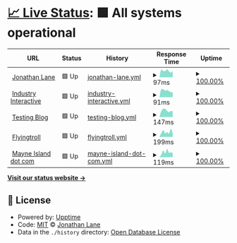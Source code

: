 # [📈 Live Status](https://lanej0.github.io/upptime): <!--live status--> **🟩 All systems operational**

<!--start: status pages-->
<!-- This summary is generated by Upptime (https://github.com/upptime/upptime) -->
<!-- Do not edit this manually, your changes will be overwritten -->
<!-- prettier-ignore -->
| URL | Status | History | Response Time | Uptime |
| --- | ------ | ------- | ------------- | ------ |
| <img alt="" src="https://icons.duckduckgo.com/ip3/jonathanlane.ca.ico" height="13"> [Jonathan Lane](https://jonathanlane.ca) | 🟩 Up | [jonathan-lane.yml](https://github.com/lanej0/upptime/commits/HEAD/history/jonathan-lane.yml) | <details><summary><img alt="Response time graph" src="./graphs/jonathan-lane/response-time-week.png" height="20"> 97ms</summary><br><a href="https://status.industryclients.com/history/jonathan-lane"><img alt="Response time 137" src="https://img.shields.io/endpoint?url=https%3A%2F%2Fraw.githubusercontent.com%2Flanej0%2Fupptime%2FHEAD%2Fapi%2Fjonathan-lane%2Fresponse-time.json"></a><br><a href="https://status.industryclients.com/history/jonathan-lane"><img alt="24-hour response time 102" src="https://img.shields.io/endpoint?url=https%3A%2F%2Fraw.githubusercontent.com%2Flanej0%2Fupptime%2FHEAD%2Fapi%2Fjonathan-lane%2Fresponse-time-day.json"></a><br><a href="https://status.industryclients.com/history/jonathan-lane"><img alt="7-day response time 97" src="https://img.shields.io/endpoint?url=https%3A%2F%2Fraw.githubusercontent.com%2Flanej0%2Fupptime%2FHEAD%2Fapi%2Fjonathan-lane%2Fresponse-time-week.json"></a><br><a href="https://status.industryclients.com/history/jonathan-lane"><img alt="30-day response time 105" src="https://img.shields.io/endpoint?url=https%3A%2F%2Fraw.githubusercontent.com%2Flanej0%2Fupptime%2FHEAD%2Fapi%2Fjonathan-lane%2Fresponse-time-month.json"></a><br><a href="https://status.industryclients.com/history/jonathan-lane"><img alt="1-year response time 133" src="https://img.shields.io/endpoint?url=https%3A%2F%2Fraw.githubusercontent.com%2Flanej0%2Fupptime%2FHEAD%2Fapi%2Fjonathan-lane%2Fresponse-time-year.json"></a></details> | <details><summary><a href="https://status.industryclients.com/history/jonathan-lane">100.00%</a></summary><a href="https://status.industryclients.com/history/jonathan-lane"><img alt="All-time uptime 99.99%" src="https://img.shields.io/endpoint?url=https%3A%2F%2Fraw.githubusercontent.com%2Flanej0%2Fupptime%2FHEAD%2Fapi%2Fjonathan-lane%2Fuptime.json"></a><br><a href="https://status.industryclients.com/history/jonathan-lane"><img alt="24-hour uptime 100.00%" src="https://img.shields.io/endpoint?url=https%3A%2F%2Fraw.githubusercontent.com%2Flanej0%2Fupptime%2FHEAD%2Fapi%2Fjonathan-lane%2Fuptime-day.json"></a><br><a href="https://status.industryclients.com/history/jonathan-lane"><img alt="7-day uptime 100.00%" src="https://img.shields.io/endpoint?url=https%3A%2F%2Fraw.githubusercontent.com%2Flanej0%2Fupptime%2FHEAD%2Fapi%2Fjonathan-lane%2Fuptime-week.json"></a><br><a href="https://status.industryclients.com/history/jonathan-lane"><img alt="30-day uptime 100.00%" src="https://img.shields.io/endpoint?url=https%3A%2F%2Fraw.githubusercontent.com%2Flanej0%2Fupptime%2FHEAD%2Fapi%2Fjonathan-lane%2Fuptime-month.json"></a><br><a href="https://status.industryclients.com/history/jonathan-lane"><img alt="1-year uptime 100.00%" src="https://img.shields.io/endpoint?url=https%3A%2F%2Fraw.githubusercontent.com%2Flanej0%2Fupptime%2FHEAD%2Fapi%2Fjonathan-lane%2Fuptime-year.json"></a></details>
| <img alt="" src="https://icons.duckduckgo.com/ip3/industryinteractive.co.ico" height="13"> [Industry Interactive](https://industryinteractive.co) | 🟩 Up | [industry-interactive.yml](https://github.com/lanej0/upptime/commits/HEAD/history/industry-interactive.yml) | <details><summary><img alt="Response time graph" src="./graphs/industry-interactive/response-time-week.png" height="20"> 91ms</summary><br><a href="https://status.industryclients.com/history/industry-interactive"><img alt="Response time 121" src="https://img.shields.io/endpoint?url=https%3A%2F%2Fraw.githubusercontent.com%2Flanej0%2Fupptime%2FHEAD%2Fapi%2Findustry-interactive%2Fresponse-time.json"></a><br><a href="https://status.industryclients.com/history/industry-interactive"><img alt="24-hour response time 137" src="https://img.shields.io/endpoint?url=https%3A%2F%2Fraw.githubusercontent.com%2Flanej0%2Fupptime%2FHEAD%2Fapi%2Findustry-interactive%2Fresponse-time-day.json"></a><br><a href="https://status.industryclients.com/history/industry-interactive"><img alt="7-day response time 91" src="https://img.shields.io/endpoint?url=https%3A%2F%2Fraw.githubusercontent.com%2Flanej0%2Fupptime%2FHEAD%2Fapi%2Findustry-interactive%2Fresponse-time-week.json"></a><br><a href="https://status.industryclients.com/history/industry-interactive"><img alt="30-day response time 108" src="https://img.shields.io/endpoint?url=https%3A%2F%2Fraw.githubusercontent.com%2Flanej0%2Fupptime%2FHEAD%2Fapi%2Findustry-interactive%2Fresponse-time-month.json"></a><br><a href="https://status.industryclients.com/history/industry-interactive"><img alt="1-year response time 119" src="https://img.shields.io/endpoint?url=https%3A%2F%2Fraw.githubusercontent.com%2Flanej0%2Fupptime%2FHEAD%2Fapi%2Findustry-interactive%2Fresponse-time-year.json"></a></details> | <details><summary><a href="https://status.industryclients.com/history/industry-interactive">100.00%</a></summary><a href="https://status.industryclients.com/history/industry-interactive"><img alt="All-time uptime 100.00%" src="https://img.shields.io/endpoint?url=https%3A%2F%2Fraw.githubusercontent.com%2Flanej0%2Fupptime%2FHEAD%2Fapi%2Findustry-interactive%2Fuptime.json"></a><br><a href="https://status.industryclients.com/history/industry-interactive"><img alt="24-hour uptime 100.00%" src="https://img.shields.io/endpoint?url=https%3A%2F%2Fraw.githubusercontent.com%2Flanej0%2Fupptime%2FHEAD%2Fapi%2Findustry-interactive%2Fuptime-day.json"></a><br><a href="https://status.industryclients.com/history/industry-interactive"><img alt="7-day uptime 100.00%" src="https://img.shields.io/endpoint?url=https%3A%2F%2Fraw.githubusercontent.com%2Flanej0%2Fupptime%2FHEAD%2Fapi%2Findustry-interactive%2Fuptime-week.json"></a><br><a href="https://status.industryclients.com/history/industry-interactive"><img alt="30-day uptime 100.00%" src="https://img.shields.io/endpoint?url=https%3A%2F%2Fraw.githubusercontent.com%2Flanej0%2Fupptime%2FHEAD%2Fapi%2Findustry-interactive%2Fuptime-month.json"></a><br><a href="https://status.industryclients.com/history/industry-interactive"><img alt="1-year uptime 100.00%" src="https://img.shields.io/endpoint?url=https%3A%2F%2Fraw.githubusercontent.com%2Flanej0%2Fupptime%2FHEAD%2Fapi%2Findustry-interactive%2Fuptime-year.json"></a></details>
| <img alt="" src="https://icons.duckduckgo.com/ip3/mytested.com.ico" height="13"> [Testing Blog](https://mytested.com) | 🟩 Up | [testing-blog.yml](https://github.com/lanej0/upptime/commits/HEAD/history/testing-blog.yml) | <details><summary><img alt="Response time graph" src="./graphs/testing-blog/response-time-week.png" height="20"> 147ms</summary><br><a href="https://status.industryclients.com/history/testing-blog"><img alt="Response time 143" src="https://img.shields.io/endpoint?url=https%3A%2F%2Fraw.githubusercontent.com%2Flanej0%2Fupptime%2FHEAD%2Fapi%2Ftesting-blog%2Fresponse-time.json"></a><br><a href="https://status.industryclients.com/history/testing-blog"><img alt="24-hour response time 241" src="https://img.shields.io/endpoint?url=https%3A%2F%2Fraw.githubusercontent.com%2Flanej0%2Fupptime%2FHEAD%2Fapi%2Ftesting-blog%2Fresponse-time-day.json"></a><br><a href="https://status.industryclients.com/history/testing-blog"><img alt="7-day response time 147" src="https://img.shields.io/endpoint?url=https%3A%2F%2Fraw.githubusercontent.com%2Flanej0%2Fupptime%2FHEAD%2Fapi%2Ftesting-blog%2Fresponse-time-week.json"></a><br><a href="https://status.industryclients.com/history/testing-blog"><img alt="30-day response time 126" src="https://img.shields.io/endpoint?url=https%3A%2F%2Fraw.githubusercontent.com%2Flanej0%2Fupptime%2FHEAD%2Fapi%2Ftesting-blog%2Fresponse-time-month.json"></a><br><a href="https://status.industryclients.com/history/testing-blog"><img alt="1-year response time 142" src="https://img.shields.io/endpoint?url=https%3A%2F%2Fraw.githubusercontent.com%2Flanej0%2Fupptime%2FHEAD%2Fapi%2Ftesting-blog%2Fresponse-time-year.json"></a></details> | <details><summary><a href="https://status.industryclients.com/history/testing-blog">100.00%</a></summary><a href="https://status.industryclients.com/history/testing-blog"><img alt="All-time uptime 100.00%" src="https://img.shields.io/endpoint?url=https%3A%2F%2Fraw.githubusercontent.com%2Flanej0%2Fupptime%2FHEAD%2Fapi%2Ftesting-blog%2Fuptime.json"></a><br><a href="https://status.industryclients.com/history/testing-blog"><img alt="24-hour uptime 100.00%" src="https://img.shields.io/endpoint?url=https%3A%2F%2Fraw.githubusercontent.com%2Flanej0%2Fupptime%2FHEAD%2Fapi%2Ftesting-blog%2Fuptime-day.json"></a><br><a href="https://status.industryclients.com/history/testing-blog"><img alt="7-day uptime 100.00%" src="https://img.shields.io/endpoint?url=https%3A%2F%2Fraw.githubusercontent.com%2Flanej0%2Fupptime%2FHEAD%2Fapi%2Ftesting-blog%2Fuptime-week.json"></a><br><a href="https://status.industryclients.com/history/testing-blog"><img alt="30-day uptime 100.00%" src="https://img.shields.io/endpoint?url=https%3A%2F%2Fraw.githubusercontent.com%2Flanej0%2Fupptime%2FHEAD%2Fapi%2Ftesting-blog%2Fuptime-month.json"></a><br><a href="https://status.industryclients.com/history/testing-blog"><img alt="1-year uptime 100.00%" src="https://img.shields.io/endpoint?url=https%3A%2F%2Fraw.githubusercontent.com%2Flanej0%2Fupptime%2FHEAD%2Fapi%2Ftesting-blog%2Fuptime-year.json"></a></details>
| <img alt="" src="https://icons.duckduckgo.com/ip3/www.flyingtroll.com.ico" height="13"> [Flyingtroll](https://www.flyingtroll.com) | 🟩 Up | [flyingtroll.yml](https://github.com/lanej0/upptime/commits/HEAD/history/flyingtroll.yml) | <details><summary><img alt="Response time graph" src="./graphs/flyingtroll/response-time-week.png" height="20"> 199ms</summary><br><a href="https://status.industryclients.com/history/flyingtroll"><img alt="Response time 927" src="https://img.shields.io/endpoint?url=https%3A%2F%2Fraw.githubusercontent.com%2Flanej0%2Fupptime%2FHEAD%2Fapi%2Fflyingtroll%2Fresponse-time.json"></a><br><a href="https://status.industryclients.com/history/flyingtroll"><img alt="24-hour response time 243" src="https://img.shields.io/endpoint?url=https%3A%2F%2Fraw.githubusercontent.com%2Flanej0%2Fupptime%2FHEAD%2Fapi%2Fflyingtroll%2Fresponse-time-day.json"></a><br><a href="https://status.industryclients.com/history/flyingtroll"><img alt="7-day response time 199" src="https://img.shields.io/endpoint?url=https%3A%2F%2Fraw.githubusercontent.com%2Flanej0%2Fupptime%2FHEAD%2Fapi%2Fflyingtroll%2Fresponse-time-week.json"></a><br><a href="https://status.industryclients.com/history/flyingtroll"><img alt="30-day response time 223" src="https://img.shields.io/endpoint?url=https%3A%2F%2Fraw.githubusercontent.com%2Flanej0%2Fupptime%2FHEAD%2Fapi%2Fflyingtroll%2Fresponse-time-month.json"></a><br><a href="https://status.industryclients.com/history/flyingtroll"><img alt="1-year response time 855" src="https://img.shields.io/endpoint?url=https%3A%2F%2Fraw.githubusercontent.com%2Flanej0%2Fupptime%2FHEAD%2Fapi%2Fflyingtroll%2Fresponse-time-year.json"></a></details> | <details><summary><a href="https://status.industryclients.com/history/flyingtroll">100.00%</a></summary><a href="https://status.industryclients.com/history/flyingtroll"><img alt="All-time uptime 99.94%" src="https://img.shields.io/endpoint?url=https%3A%2F%2Fraw.githubusercontent.com%2Flanej0%2Fupptime%2FHEAD%2Fapi%2Fflyingtroll%2Fuptime.json"></a><br><a href="https://status.industryclients.com/history/flyingtroll"><img alt="24-hour uptime 100.00%" src="https://img.shields.io/endpoint?url=https%3A%2F%2Fraw.githubusercontent.com%2Flanej0%2Fupptime%2FHEAD%2Fapi%2Fflyingtroll%2Fuptime-day.json"></a><br><a href="https://status.industryclients.com/history/flyingtroll"><img alt="7-day uptime 100.00%" src="https://img.shields.io/endpoint?url=https%3A%2F%2Fraw.githubusercontent.com%2Flanej0%2Fupptime%2FHEAD%2Fapi%2Fflyingtroll%2Fuptime-week.json"></a><br><a href="https://status.industryclients.com/history/flyingtroll"><img alt="30-day uptime 100.00%" src="https://img.shields.io/endpoint?url=https%3A%2F%2Fraw.githubusercontent.com%2Flanej0%2Fupptime%2FHEAD%2Fapi%2Fflyingtroll%2Fuptime-month.json"></a><br><a href="https://status.industryclients.com/history/flyingtroll"><img alt="1-year uptime 99.98%" src="https://img.shields.io/endpoint?url=https%3A%2F%2Fraw.githubusercontent.com%2Flanej0%2Fupptime%2FHEAD%2Fapi%2Fflyingtroll%2Fuptime-year.json"></a></details>
| <img alt="" src="https://icons.duckduckgo.com/ip3/mayneisland.com.ico" height="13"> [Mayne Island dot com](https://mayneisland.com) | 🟩 Up | [mayne-island-dot-com.yml](https://github.com/lanej0/upptime/commits/HEAD/history/mayne-island-dot-com.yml) | <details><summary><img alt="Response time graph" src="./graphs/mayne-island-dot-com/response-time-week.png" height="20"> 119ms</summary><br><a href="https://status.industryclients.com/history/mayne-island-dot-com"><img alt="Response time 349" src="https://img.shields.io/endpoint?url=https%3A%2F%2Fraw.githubusercontent.com%2Flanej0%2Fupptime%2FHEAD%2Fapi%2Fmayne-island-dot-com%2Fresponse-time.json"></a><br><a href="https://status.industryclients.com/history/mayne-island-dot-com"><img alt="24-hour response time 126" src="https://img.shields.io/endpoint?url=https%3A%2F%2Fraw.githubusercontent.com%2Flanej0%2Fupptime%2FHEAD%2Fapi%2Fmayne-island-dot-com%2Fresponse-time-day.json"></a><br><a href="https://status.industryclients.com/history/mayne-island-dot-com"><img alt="7-day response time 119" src="https://img.shields.io/endpoint?url=https%3A%2F%2Fraw.githubusercontent.com%2Flanej0%2Fupptime%2FHEAD%2Fapi%2Fmayne-island-dot-com%2Fresponse-time-week.json"></a><br><a href="https://status.industryclients.com/history/mayne-island-dot-com"><img alt="30-day response time 118" src="https://img.shields.io/endpoint?url=https%3A%2F%2Fraw.githubusercontent.com%2Flanej0%2Fupptime%2FHEAD%2Fapi%2Fmayne-island-dot-com%2Fresponse-time-month.json"></a><br><a href="https://status.industryclients.com/history/mayne-island-dot-com"><img alt="1-year response time 343" src="https://img.shields.io/endpoint?url=https%3A%2F%2Fraw.githubusercontent.com%2Flanej0%2Fupptime%2FHEAD%2Fapi%2Fmayne-island-dot-com%2Fresponse-time-year.json"></a></details> | <details><summary><a href="https://status.industryclients.com/history/mayne-island-dot-com">100.00%</a></summary><a href="https://status.industryclients.com/history/mayne-island-dot-com"><img alt="All-time uptime 99.37%" src="https://img.shields.io/endpoint?url=https%3A%2F%2Fraw.githubusercontent.com%2Flanej0%2Fupptime%2FHEAD%2Fapi%2Fmayne-island-dot-com%2Fuptime.json"></a><br><a href="https://status.industryclients.com/history/mayne-island-dot-com"><img alt="24-hour uptime 100.00%" src="https://img.shields.io/endpoint?url=https%3A%2F%2Fraw.githubusercontent.com%2Flanej0%2Fupptime%2FHEAD%2Fapi%2Fmayne-island-dot-com%2Fuptime-day.json"></a><br><a href="https://status.industryclients.com/history/mayne-island-dot-com"><img alt="7-day uptime 100.00%" src="https://img.shields.io/endpoint?url=https%3A%2F%2Fraw.githubusercontent.com%2Flanej0%2Fupptime%2FHEAD%2Fapi%2Fmayne-island-dot-com%2Fuptime-week.json"></a><br><a href="https://status.industryclients.com/history/mayne-island-dot-com"><img alt="30-day uptime 100.00%" src="https://img.shields.io/endpoint?url=https%3A%2F%2Fraw.githubusercontent.com%2Flanej0%2Fupptime%2FHEAD%2Fapi%2Fmayne-island-dot-com%2Fuptime-month.json"></a><br><a href="https://status.industryclients.com/history/mayne-island-dot-com"><img alt="1-year uptime 99.96%" src="https://img.shields.io/endpoint?url=https%3A%2F%2Fraw.githubusercontent.com%2Flanej0%2Fupptime%2FHEAD%2Fapi%2Fmayne-island-dot-com%2Fuptime-year.json"></a></details>

<!--end: status pages-->

[**Visit our status website →**](https://lanej0.github.io/upptime)

## 📄 License

- Powered by: [Upptime](https://github.com/upptime/upptime)
- Code: [MIT](./LICENSE) © [Jonathan Lane](http://jonathanlane.ca/)
- Data in the `./history` directory: [Open Database License](https://opendatacommons.org/licenses/odbl/1-0/)

